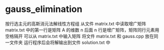 # gauss_elimination
按行选主元的高斯消元法解线性方程组
从文件 matrix.txt 中读取增广矩阵
matrix.txt 中的第一行是矩阵 A 的维数 n
后面 n 行是增广矩阵，矩阵同行元素用空格隔开
可以从 matrix.txt 中输入矩阵
将文件 matrix.txt 和 gauss.cpp 放在同一文件夹
运行程序后会将解输出到文件 solution.txt 中
